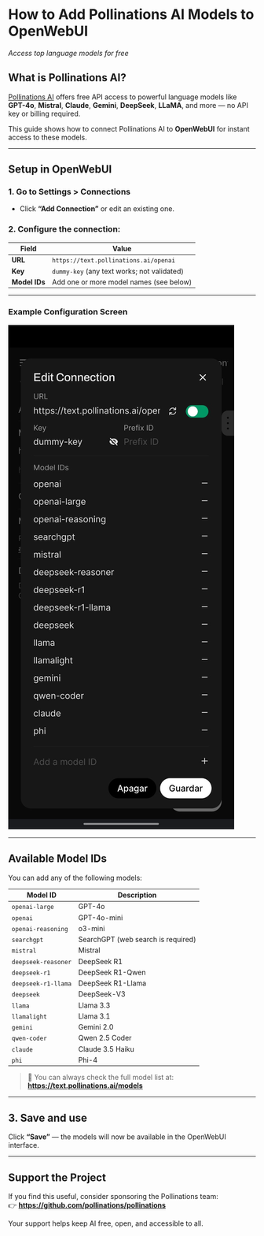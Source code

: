 # How to Add **Pollinations AI Models** to **OpenWebUI**  
_Access top language models for free_

## What is Pollinations AI?

[Pollinations AI](https://pollinations.ai) offers free API access to powerful language models like **GPT-4o**, **Mistral**, **Claude**, **Gemini**, **DeepSeek**, **LLaMA**, and more — no API key or billing required.

This guide shows how to connect Pollinations AI to **OpenWebUI** for instant access to these models.

---

## Setup in OpenWebUI

### 1. Go to **Settings > Connections**

- Click **“Add Connection”** or edit an existing one.

### 2. Configure the connection:

| Field        | Value                                       |
|--------------|---------------------------------------------|
| **URL**      | `https://text.pollinations.ai/openai`       |
| **Key**      | `dummy-key` (any text works; not validated) |
| **Model IDs**| Add one or more model names (see below)     |

---

### Example Configuration Screen

![Pollinations AI Connection Example](pollinations_connection.jpg)

---

## Available Model IDs

You can add any of the following models:

| Model ID              | Description                              |
|-----------------------|-------------------------------------------|
| `openai-large`        | GPT-4o                                    |
| `openai`              | GPT-4o-mini                               |
| `openai-reasoning`    | o3-mini                                   |
| `searchgpt`           | SearchGPT (web search is required)        |
| `mistral`             | Mistral                                   |
| `deepseek-reasoner`   | DeepSeek R1                               |
| `deepseek-r1`         | DeepSeek R1-Qwen                          |
| `deepseek-r1-llama`   | DeepSeek R1-Llama                         |
| `deepseek`            | DeepSeek-V3                               |
| `llama`               | Llama 3.3                                 |
| `llamalight`          | Llama 3.1                                 |
| `gemini`              | Gemini 2.0                                |
| `qwen-coder`          | Qwen 2.5 Coder                            |
| `claude`              | Claude 3.5 Haiku                          |
| `phi`                 | Phi-4                                     |

> 📌 You can always check the full model list at:  
**https://text.pollinations.ai/models**

---

## 3. Save and use

Click **“Save”** — the models will now be available in the OpenWebUI interface.

---

## Support the Project

If you find this useful, consider sponsoring the Pollinations team:  
👉 **https://github.com/pollinations/pollinations**

Your support helps keep AI free, open, and accessible to all.
